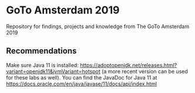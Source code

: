 # GoTo Amsterdam 2019
Repository for findings, projects and knowledge from The GoTo Amsterdam 2019


## Recommendations
Make sure Java 11 is installed: https://adoptopenjdk.net/releases.html?variant=openjdk11&jvmVariant=hotspot (a more recent version can be used for these labs as well).
You can find the JavaDoc for Java 11 at https://docs.oracle.com/en/java/javase/11/docs/api/index.html